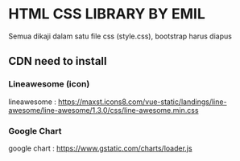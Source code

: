 # HTML CSS LIBRARY BY EMIL
Semua dikaji dalam satu file css (style.css), bootstrap harus diapus

## CDN need to install
### Lineawesome (icon)
lineawesome : https://maxst.icons8.com/vue-static/landings/line-awesome/line-awesome/1.3.0/css/line-awesome.min.css

### Google Chart
google chart : https://www.gstatic.com/charts/loader.js 
